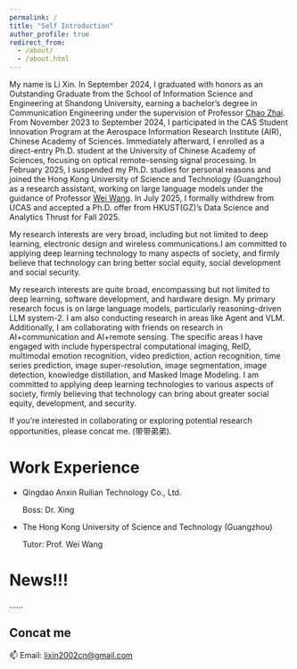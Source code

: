 ```yaml
---
permalink: /
title: "Self Introduction"
author_profile: true
redirect_from: 
  - /about/
  - /about.html
---
```


My name is Li Xin. In September 2024, I graduated with honors as an Outstanding Graduate from the School of Information Science and Engineering at Shandong University, earning a bachelor’s degree in Communication Engineering under the supervision of Professor [Chao Zhai](https://scholar.google.com/citations?hl=zh-CN&user=wdj8YpwAAAAJ). From November 2023 to September 2024, I participated in the CAS Student Innovation Program at the Aerospace Information Research Institute (AIR), Chinese Academy of Sciences. Immediately afterward, I enrolled as a direct-entry Ph.D. student at the University of Chinese Academy of Sciences, focusing on optical remote-sensing signal processing. In February 2025, I suspended my Ph.D. studies for personal reasons and joined the Hong Kong University of Science and Technology (Guangzhou) as a research assistant, working on large language models under the guidance of Professor [Wei Wang](https://scholar.google.com/citations?user=wLtu3FYAAAAJ). In July 2025, I formally withdrew from UCAS and accepted a Ph.D. offer from HKUST(GZ)’s Data Science and Analytics Thrust for Fall 2025.

My research interests are very broad, including but not limited to deep learning, electronic design and wireless communications.I am committed to applying deep learning technology to many aspects of society, and firmly believe that technology can bring better social equity, social development and social security.

My research interests are quite broad, encompassing but not limited to deep learning, software development, and hardware design. My primary research focus is on large language models, particularly reasoning-driven LLM system-2. I am also conducting research in areas like Agent and VLM. Additionally, I am collaborating with friends on research in AI+communication and AI+remote sensing. The specific areas I have engaged with include hyperspectral computational imaging, ReID, multimodal emotion recognition, video prediction, action recognition, time series prediction, image super-resolution, image segmentation, image detection, knowledge distillation, and Masked Image Modeling. I am committed to applying deep learning technologies to various aspects of society, firmly believing that technology can bring about greater social equity, development, and security.

If you’re interested in collaborating or exploring potential research opportunities, please concat me. (带带弟弟).



Work Experience
======
  * Qingdao Anxin Ruilian Technology Co., Ltd.
    
    Boss:  Dr. Xing
  * The Hong Kong University of Science and Technology (Guangzhou)
    
    Tutor: Prof. Wei Wang


News!!!
======
......

Concat me
------
📫 Email: lixin2002cn@gmail.com

